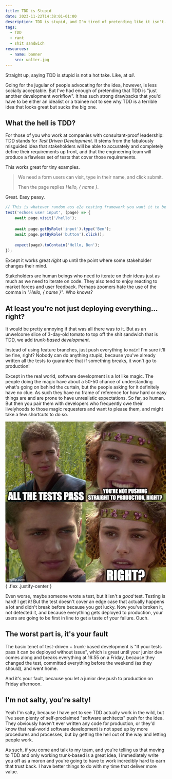 ```yaml
---
title: TDD is Stupid
date: 2023-11-22T14:38:01+01:00
description: TDD is stupid, and I'm tired of pretending like it isn't.
tags:
  - TDD
  - rant
  - shit sandwich
resources:
  - name: banner
    src: walter.jpg
---
```


Straight up, saying TDD is stupid is not a hot take. Like, at _all_.

Going for the jugular of people advocating for the idea, however, is less socially acceptable. But I've had enough of pretending that TDD is "just another development workflow". It has such strong drawbacks that you'd have to be either an idealist or a trainee not to see why TDD is a terrible idea that looks great but sucks the big one.

## What the hell is TDD?

For those of you who work at companies with consultant-proof leadership: TDD stands for _Test Driven Development_. It stems from the fabulously misguided idea that stakeholders will be able to accurately and completely define their requirements up front, and that the engineering team will produce a flawless set of tests that cover those requirements.

This works great for tiny examples.

> We need a form users can visit, type in their name, and click submit. 
> 
> Then the page replies *Hello, { name }*.

Great. Easy peasy.

```typescript
// This is whatever random ass e2e testing framework you want it to be
test('echoes user input', (page) => {
    await page.visit('/hello');
    
    await page.getByRole('input').type('Ben');
    await page.getByRole('button').click();

    expect(page).toContain('Hello, Ben');
});
```

Except it works great _right_ up until the point where some stakeholder changes their mind.

Stakeholders are human beings who need to iterate on their ideas just as much as we need to iterate on code. They also tend to enjoy reacting to market forces and user feedback. Perhaps zoomers hate the use of the comma in _"Hello, { name }"_. Who knows?

## At least you're not just deploying everything... right?

It would be pretty annoying if that was all there was to it. But as an unwelcome slice of 3-day-old tomato to top off the shit sandwich that is TDD, we add _trunk-based development_.

Instead of using feature branches, just push everything to `main`! I'm sure it'll be fine, right? Nobody can do anything stupid, because you've already written all the tests to guarantee that if something breaks, it won't go to production!

Except in the real world, software development is a lot like magic. The people doing the magic have about a 50-50 chance of understanding what's going on behind the curtain, but the people asking for it definitely have no clue. As such they have no frame of reference for how hard or easy things are and are prone to have unrealistic expectations. So far, so human. But then you pair them with developers who frequently owe their livelyhoods to those magic requesters and want to please them, and might take a few shortcuts to do so.

![You're not deploying straight to production, right?](yolo-deploy.jpeg)
{ .flex .justify-center }

Even worse, maybe someone wrote a test, but it isn't a _good_ test. Testing is hard! I get it! But the test doesn't cover an edge case that actually happens a lot and didn't break before because you got lucky. Now you've broken it, not detected it, and because everything gets deployed to production, your users are going to be first in line to get a taste of your failure. Ouch.

## The worst part is, it's your fault

The basic tenet of test-driven + trunk-based development is "If your tests pass it can be deployed without issue", which is great until your junior dev comes along and breaks everything at 16:55 on a Friday, because they changed the test, committed everything before the weekend (as they should), and went home.

And it's your fault, because you let a junior dev push to production on Friday afternoon.

## I'm not salty, you're salty!

Yeah I'm salty, because I have yet to see TDD actually work in the wild, but I've seen plenty of self-proclaimed "software architects" push for the idea. They obviously haven't ever written any code for production, or they'd know that real-world software development is not sped up by more procedures and processes, but by getting the hell out of the way and letting people work.

As such, if you come and talk to my team, and you're telling us that moving to TDD and only working trunk-based is a great idea, I immediately write you off as a moron and you're going to have to work incredibly hard to earn that trust back. I have better things to do with my time that deliver more value.

